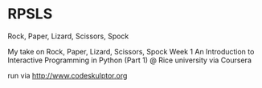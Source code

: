 # RPSLS
Rock, Paper, Lizard, Scissors, Spock

My take on Rock, Paper, Lizard, Scissors, Spock
Week 1 An Introduction to Interactive Programming in Python (Part 1)
@ Rice university via Coursera

run via http://www.codeskulptor.org